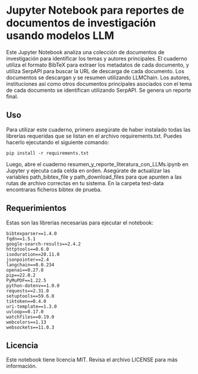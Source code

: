 # Jupyter Notebook para reportes de documentos de investigación usando modelos LLM

Este Jupyter Notebook analiza una colección de documentos de investigación para identificar los temas y autores principales. El cuaderno utiliza el formato BibTeX para extraer los metadatos de cada documento, y utiliza SerpAPI para buscar la URL de descarga de cada documento. Los documentos se descargan y se resumen utilizando LLMChain.  Los autores, instituciones así como otros documentos principales asociados con el tema de cada documento se identifican utilizando SerpAPI. Se genera un reporte final.

## Uso

Para utilizar este cuaderno, primero asegúrate de haber instalado todas las librerías requeridas que se listan en el archivo requirements.txt. Puedes hacerlo ejecutando el siguiente comando:

```
pip install -r requirements.txt
```

Luego, abre el cuaderno resumen_y_reporte_literatura_con_LLMs.ipynb en Jupyter y ejecuta cada celda en orden. Asegúrate de actualizar las variables path_bibtex_file y path_download_files para que apunten a las rutas de archivo correctas en tu sistema. En la carpeta test-data encontraras ficheros bibtex de prueba.


## Requerimientos

Estas son las librerias necesarias para ejecutar el notebook:

	bibtexparser==1.4.0
	fqdn==1.5.1
	google-search-results==2.4.2
	httptools==0.6.0
	isoduration==20.11.0
	jsonpointer==2.4
	langchain==0.0.234
	openai==0.27.8
	pip==22.0.2
	PyMuPDF==1.22.5
	python-dotenv==1.0.0
	requests==2.31.0
	setuptools==59.6.0
	tiktoken==0.4.0
	uri-template==1.3.0
	uvloop==0.17.0
	watchfiles==0.19.0
	webcolors==1.13
	websockets==11.0.3

## Licencia

Este notebook tiene licencia MIT. Revisa el archivo LICENSE para más información.
